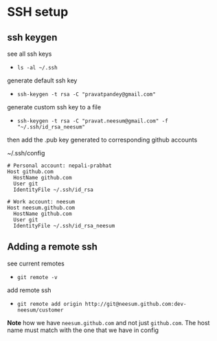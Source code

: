 # SSH setup

## ssh keygen

see all ssh keys
  - `ls -al ~/.ssh`

generate default ssh key
  - `ssh-keygen -t rsa -C "pravatpandey@gmail.com"`

generate custom ssh key to a file 
  - `ssh-keygen -t rsa -C "pravat.neesum@gmail.com" -f "~/.ssh/id_rsa_neesum"`

then add the .pub key generated to corresponding github accounts

~/.ssh/config
  ```
  # Personal account: nepali-prabhat
  Host github.com
    HostName github.com
    User git
    IdentityFile ~/.ssh/id_rsa
    
  # Work account: neesum
  Host neesum.github.com
    HostName github.com
    User git
    IdentityFile ~/.ssh/id_rsa_neesum

  ```

## Adding a remote ssh

see current remotes
  - `git remote -v`

add remote ssh
  - `git remote add origin http://git@neesum.github.com:dev-neesum/customer`

**Note** how we have `neesum.github.com` and not just `github.com`. The host name must match with the one that we have in config
